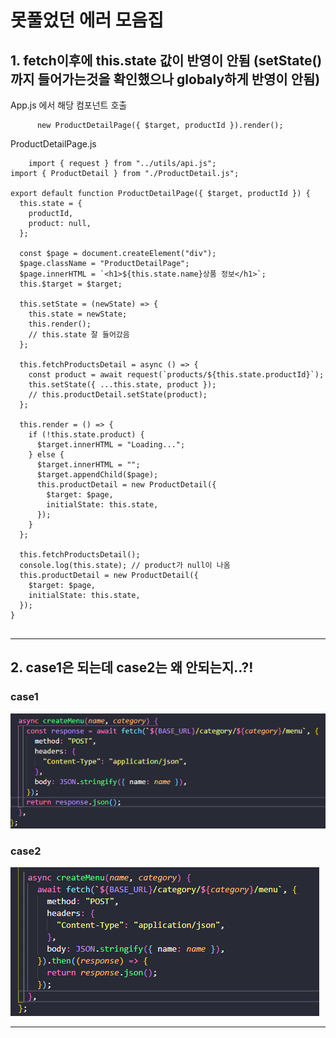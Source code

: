# 못풀었던 에러 모음집

## 1. fetch이후에 this.state 값이 반영이 안됨 (setState()까지 들어가는것을 확인했으나 globaly하게 반영이 안됨)

App.js 에서 해당 컴포넌트 호출

```
      new ProductDetailPage({ $target, productId }).render();
```

ProductDetailPage.js

```
	import { request } from "../utils/api.js";
import { ProductDetail } from "./ProductDetail.js";

export default function ProductDetailPage({ $target, productId }) {
  this.state = {
    productId,
    product: null,
  };

  const $page = document.createElement("div");
  $page.className = "ProductDetailPage";
  $page.innerHTML = `<h1>${this.state.name}상품 정보</h1>`;
  this.$target = $target;

  this.setState = (newState) => {
    this.state = newState;
    this.render();
    // this.state 잘 들어갔음
  };

  this.fetchProductsDetail = async () => {
    const product = await request(`products/${this.state.productId}`);
    this.setState({ ...this.state, product });
    // this.productDetail.setState(product);
  };

  this.render = () => {
    if (!this.state.product) {
      $target.innerHTML = "Loading...";
    } else {
      $target.innerHTML = "";
      $target.appendChild($page);
      this.productDetail = new ProductDetail({
        $target: $page,
        initialState: this.state,
      });
    }
  };

  this.fetchProductsDetail();
  console.log(this.state); // product가 null이 나옴
  this.productDetail = new ProductDetail({
    $target: $page,
    initialState: this.state,
  });
}


```

---

## 2. case1은 되는데 case2는 왜 안되는지..?!

### case1

<img src="2-case1.png">

### case2

<img src="2-case2.png">

---
